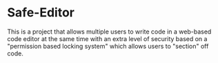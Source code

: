 # Safe-Editor
This is a project that allows multiple users to write code in a web-based code editor at the same time with an extra level of security based on a "permission based locking system" which allows users to "section" off code.
